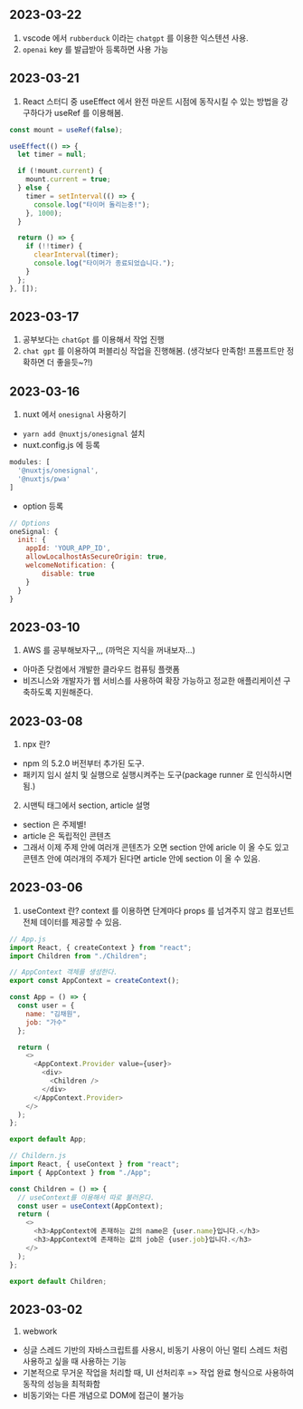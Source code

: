 ## 2023-03-22
1. vscode 에서 `rubberduck` 이라는 `chatgpt` 를 이용한 익스텐션 사용.
2. `openai` key 를 발급받아 등록하면 사용 가능

## 2023-03-21
1. React 스터디 중 useEffect 에서 완전 마운트 시점에 동작시킬 수 있는 방법을 강구하다가 useRef 를 이용해봄.

```js
const mount = useRef(false);

useEffect(() => {
  let timer = null;

  if (!mount.current) {
    mount.current = true;
  } else {
    timer = setInterval(() => {
      console.log("타이머 돌리는중!");
    }, 1000);
  }

  return () => {
    if (!!timer) {
      clearInterval(timer);
      console.log("타이머가 종료되었습니다.");
    }
  };
}, []);

```

## 2023-03-17
1. 공부보다는 `chatGpt` 를 이용해서 작업 진행
2. `chat gpt` 를 이용하여 퍼블리싱 작업을 진행해봄. (생각보다 만족함! 프롬프트만 정확하면 더 좋을듯~?!)

## 2023-03-16
1. nuxt 에서 `onesignal` 사용하기
- `yarn add @nuxtjs/onesignal` 설치
- nuxt.config.js 에 등록
```js
modules: [
  '@nuxtjs/onesignal',
  '@nuxtjs/pwa'
]
```
- option 등록
```js
// Options
oneSignal: {
  init: {
    appId: 'YOUR_APP_ID',
    allowLocalhostAsSecureOrigin: true,
    welcomeNotification: {
        disable: true
    }
  }
}
```

## 2023-03-10
1. AWS 를 공부해보자구,,, (까먹은 지식을 꺼내보자...)
- 아마존 닷컴에서 개발한 클라우드 컴퓨팅 플랫폼
- 비즈니스와 개발자가 웹 서비스를 사용하여 확장 가능하고 정교한 애플리케이션 구축하도록 지원해준다.

## 2023-03-08
1. npx 란?
- npm 의 5.2.0 버전부터 추가된 도구.
- 패키지 임시 설치 및 실행으로 실행시켜주는 도구(package runner 로 인식하시면 됨.)

2. 시맨틱 태그에서 section, article 설명
- section 은 주제별!
- article 은 독립적인 콘텐츠
- 그래서 이제 주제 안에 여러개 콘텐츠가 오면 section 안에 aricle 이 올 수도 있고 콘텐츠 안에 여러개의 주제가 된다면 article 안에 section 이 올 수 있음.

## 2023-03-06
1. useContext 란?
context 를 이용하면 단계마다 props 를 넘겨주지 않고 컴포넌트 전체 데이터를 제공할 수 있음.

```js
// App.js
import React, { createContext } from "react";
import Children from "./Children";

// AppContext 객체를 생성한다.
export const AppContext = createContext();

const App = () => {
  const user = {
    name: "김채원",
    job: "가수"
  };

  return (
    <>
      <AppContext.Provider value={user}>
        <div>
          <Children />
        </div>
      </AppContext.Provider>
    </>
  );
};

export default App;
```

```js
// Childern.js
import React, { useContext } from "react";
import { AppContext } from "./App";

const Children = () => {
  // useContext를 이용해서 따로 불러온다.
  const user = useContext(AppContext);
  return (
    <>
      <h3>AppContext에 존재하는 값의 name은 {user.name}입니다.</h3>
      <h3>AppContext에 존재하는 값의 job은 {user.job}입니다.</h3>
    </>
  );
};

export default Children;
```

## 2023-03-02

1. webwork
- 싱글 스레드 기반의 자바스크립트를 사용시, 비동기 사용이 아닌 멀티 스레드 처럼 사용하고 싶을 때 사용하는 기능
- 기본적으로 무거운 작업을 처리할 때, UI 선처리후 => 작업 완료 형식으로 사용하여 동작의 성능을 최적화함
- 비동기와는 다른 개념으로 DOM에 접근이 불가능 